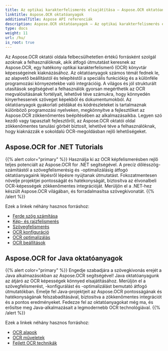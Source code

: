 ```yaml
---
title: Az optikai karakterfelismerés elsajátítása – Aspose.OCR oktatóanyagok
linktitle: Aspose.OCR oktatóanyagok
additionalTitle: Aspose API referenciák
description: Aspose.OCR oktatóanyagok – Az optikai karakterfelismerés elsajátításához vezető forrás, világos utasításokkal és gyakorlati példákkal különböző nyelveken.
type: docs
weight: 11
url: /hu/
is_root: true
---
```


Az Aspose.OCR oktatói oldala felbecsülhetetlen értékű forrásként szolgál azoknak a felhasználóknak, akik átfogó útmutatást keresnek az Aspose.OCR, egy hatékony optikai karakterfelismerő (OCR) könyvtár képességeinek kiaknázásához. Az oktatóanyagok számos témát fednek le, az alapvető beállítástól és telepítéstől a speciális funkciókig és a különféle programozási környezetekbe való integrációig. A világos és jól strukturált utasítások segítségével a felhasználók gyorsan megérthetik az OCR megvalósításának fortélyait, lehetővé téve számukra, hogy könnyedén kinyerhessenek szöveget képekből és dokumentumokból. Az oktatóanyagok gyakorlati példákat és kódrészleteket is tartalmaznak különböző programozási nyelveken, megkönnyítve a fejlesztőket az Aspose.OCR zökkenőmentes beépítésében az alkalmazásaikba. Legyen szó kezdő vagy tapasztalt fejlesztőről, az Aspose.OCR oktatói oldal zökkenőmentes tanulási görbét biztosít, lehetővé téve a felhasználóknak, hogy kiaknázzák e sokoldalú OCR-megoldásban rejlő lehetőségeket.

## Aspose.OCR for .NET Tutorials
{{% alert color="primary" %}}
Használja ki az OCR képfelismerésben rejlő teljes potenciált az Aspose.OCR for .NET segítségével. A precíz dőlésszög-számítástól a szövegfelismerésig és -optimalizálásig átfogó oktatóanyagaink lépésről lépésre nyújtanak útmutatást. Fokozatmentesen növelje projektjei pontosságát és hatékonyságát, biztosítva az élvonalbeli OCR-képességek zökkenőmentes integrációját. Merüljön el a .NET-hez készült Aspose.OCR világában, és forradalmasítsa szövegkivonatát.
{{% /alert %}}

Ezek a linkek néhány hasznos forráshoz:
 
- [Ferde szög számítása](./net/skew-angle-calculation/)
- [Kép- és rajzfelismerés](./net/image-and-drawing-recognition/)
- [Szövegfelismerés](./net/text-recognition/)
- [OCR konfiguráció](./net/ocr-configuration/)
- [OCR optimalizálás](./net/ocr-optimization/)
- [OCR beállítások](./net/ocr-settings/)


## Aspose.OCR for Java oktatóanyagok
{{% alert color="primary" %}}
Engedje szabadjára a szövegkivonás erejét a Java alkalmazásokban az Aspose.OCR segítségével! Java oktatóanyagunk az átjáró az OCR képességek könnyed elsajátításához. Merüljön el a szövegfelismerést, -konfigurálást és -optimalizálást bemutató átfogó útmutatókban. Emelje fel Java-projektjeit az Aspose.OCR pontosságának és hatékonyságának felszabadításával, biztosítva a zökkenőmentes integrációt és a pontos eredményeket. Fedezze fel az oktatóanyagokat még ma, és erősítse meg Java-alkalmazásait a legmodernebb OCR technológiával.
{{% /alert %}}

Ezek a linkek néhány hasznos forráshoz:
 
- [OCR alapok](./java/ocr-basics/)
- [OCR műveletek](./java/ocr-operations/)
- [Fejlett OCR technikák](./java/advanced-ocr-techniques/)



